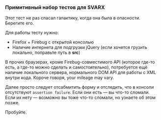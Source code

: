 ### Примитивный набор тестов для SVARX ###

Этот тест не раз спасал галактику, когда она была в опасности.
Берегите его.

Для работы тесту нужно:

  * Firefox + Firebug с открытой консолью
  * Наличие интернета для подгрузки jQuery (если хочется грузить локально, поправьте путь в **src**)

В прочих браузерах, кроме Firebug-совместимого API (которое где-то есть, а где-то можно сделать и самостоятельно), потребуется ещё наличие локального сервера, нормального DOM API для работы с XML внутри кода.
Короче говоря, your mileage may vary.

Далее просто следует отсабмитить форму и отследить, что в консоли отсутствуют `assertion failure`.
Если они есть — вы что-то сломали.
Если их нету — возможно вы тоже что-то сломали, но узнаете об этом позже.

Пробуйте.